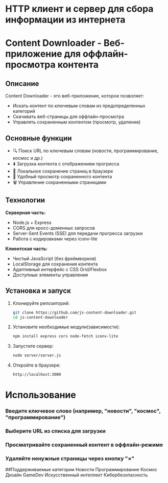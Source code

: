 # HTTP клиент и сервер для сбора информации из интернета
# Content Downloader - Веб-приложение для оффлайн-просмотра контента

## Описание

Content Downloader - это веб-приложение, которое позволяет:
- Искать контент по ключевым словам из предопределенных категорий
- Скачивать веб-страницы для оффлайн-просмотра
- Управлять сохраненным контентом (просмотр, удаление)

## Основные функции

- 🔍 Поиск URL по ключевым словам (новости, программирование, космос и др.)
- ⬇️ Загрузка контента с отображением прогресса
- 💾 Локальное сохранение страниц в браузере
- 📖 Удобный просмотр сохраненного контента
- 🗑️ Управление сохраненными страницами

## Технологии

**Серверная часть:**
- Node.js + Express
- CORS для кросс-доменных запросов
- Server-Sent Events (SSE) для передачи прогресса загрузки
- Работа с кодировками через iconv-lite

**Клиентская часть:**
- Чистый JavaScript (без фреймворков)
- LocalStorage для сохранения контента
- Адаптивный интерфейс с CSS Grid/Flexbox
- Доступные элементы управления

## Установка и запуск

1. Клонируйте репозиторий:
   ```bash
   git clone https://github.com/js-content-downloader.git
   cd js-content-downloader
2. Установите необходимые модули(зависимости):
   ```bash
   npm install express cors node-fetch iconv-lite
3. Запустите сервер:
   ```bash
   node server/server.js
4. Откройте в браузере:
   ```bash
   http://localhost:3000

# Использование
### Введите ключевое слово (например, "новости", "космос", "программирование")
### Выберите URL из списка для загрузки
### Просматривайте сохраненный контент в оффлайн-режиме
### Удаляйте ненужные страницы через кнопку "×"

##Поддерживаемые категории
Новости
Программирование
Космос
Дизайн
GameDev
Искусственный интеллект
Кибербезопасность
